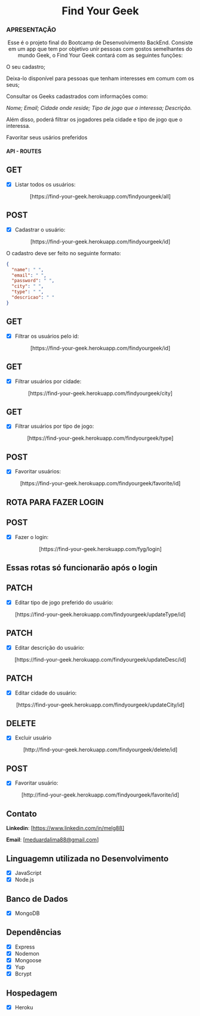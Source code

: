 <h1 align = "center"> Find Your Geek </h1>

### APRESENTAÇÃO

<p align = "center"> Esse é o projeto final do Bootcamp de Desenvolvimento BackEnd. Consiste em um app que tem por objetivo unir pessoas com gostos semelhantes do mundo Geek, o Find Your Geek contará com as seguintes funções:

O seu cadastro;

Deixa-lo disponível para pessoas que tenham interesses em comum com os seus;

Consultar os Geeks cadastrados com informações como:

_Nome;_
_Email;_
_Cidade onde reside;_
_Tipo de jogo que o interessa;_
_Descrição._

Além disso, poderá filtrar os jogadores pela cidade e tipo de jogo que o interessa.

Favoritar seus usários preferidos

</p>

#### API - ROUTES

## GET

- [x] Listar todos os usuários:
<p align = "center"> [https://find-your-geek.herokuapp.com/findyourgeek/all] </p>

## POST

- [x] Cadastrar o usuário:
<p align = "center"> [https://find-your-geek.herokuapp.com/findyourgeek/id]

O cadastro deve ser feito no seguinte formato:

```json
{
  "name": " ",
  "email": " ",
  "password": " ",
  "city": " ",
  "type": " ",
  "descricao": " "
}
```

## GET

- [x] Filtrar os usuários pelo id:
<p align = "center"> [https://find-your-geek.herokuapp.com/findyourgeek/id]
</p>

## GET

- [x] Filtrar usuários por cidade:
<p align = "center"> [https://find-your-geek.herokuapp.com/findyourgeek/city] 
</p>

## GET

- [x] Filtrar usuários por tipo de jogo:

<p align = "center"> [https://find-your-geek.herokuapp.com/findyourgeek/type] </p>

## POST

- [x] Favoritar usuários:

<p align = "center"> [https://find-your-geek.herokuapp.com/findyourgeek/favorite/id] </p>

## ROTA PARA FAZER LOGIN

## POST

- [x] Fazer o login:

<p align = "center"> [https://find-your-geek.herokuapp.com/fyg/login] 
</p>

## Essas rotas só funcionarão após o login

## PATCH

- [x] Editar tipo de jogo preferido do usuário:

<p align = "center"> [https://find-your-geek.herokuapp.com/findyourgeek/updateType/id] 
</p>

## PATCH

- [x] Editar descrição do usuário:

<p align = "center"> [https://find-your-geek.herokuapp.com/findyourgeek/updateDesc/id] 
</p>

## PATCH

- [x] Editar cidade do usuário:

<p align = "center"> [https://find-your-geek.herokuapp.com/findyourgeek/updateCity/id]  
</p>

## DELETE

- [x] Excluir usuário

<p align = "center"> [http://find-your-geek.herokuapp.com/findyourgeek/delete/id] 
</p>

## POST

- [x] Favoritar usuário:

<p align = "center"> [http://find-your-geek.herokuapp.com/findyourgeek/favorite/id] 
</p>

## Contato

**Linkedin**: [https://www.linkedin.com/in/melg88]

**Email**: [meduardalima88@gmail.com]

## Linguagemn utilizada no Desenvolvimento

- [x] JavaScript
- [x] Node.js

## Banco de Dados

- [x] MongoDB

## Dependências

- [x] Express
- [x] Nodemon
- [x] Mongoose
- [x] Yup
- [x] Bcrypt

## Hospedagem

- [x] Heroku
